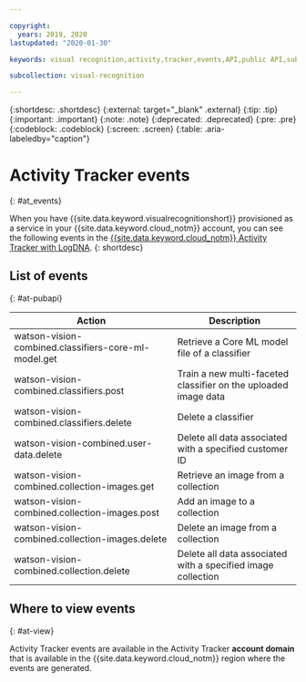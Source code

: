 ```yaml
---

copyright:
  years: 2019, 2020
lastupdated: "2020-01-30"

keywords: visual recognition,activity,tracker,events,API,public API,subscription,binding

subcollection: visual-recognition

---
```


{:shortdesc: .shortdesc}
{:external: target="_blank" .external}
{:tip: .tip}
{:important: .important}
{:note: .note}
{:deprecated: .deprecated}
{:pre: .pre}
{:codeblock: .codeblock}
{:screen: .screen}
{:table: .aria-labeledby="caption"}

# Activity Tracker events
{: #at_events}

When you have {{site.data.keyword.visualrecognitionshort}} provisioned as a service in your {{site.data.keyword.cloud_notm}} account, you can see the following events in the [{{site.data.keyword.cloud_notm}} Activity Tracker with LogDNA](/docs/Activity-Tracker-with-LogDNA?topic=logdnaat-getting-started).
{: shortdesc}

## List of events
{: #at-pubapi}

| Action | Description |
| -- | -- |
| watson-vision-combined.classifiers-core-ml-model.get | Retrieve a Core ML model file of a classifier |
| watson-vision-combined.classifiers.post | Train a new multi-faceted classifier on the uploaded image data |
| watson-vision-combined.classifiers.delete | Delete a classifier |
| watson-vision-combined.user-data.delete | Delete all data associated with a specified customer ID |
| watson-vision-combined.collection-images.get | Retrieve an image from a collection |
| watson-vision-combined.collection-images.post | Add an image to a collection |
| watson-vision-combined.collection-images.delete | Delete an image from a collection |
| watson-vision-combined.collection.delete | Delete all data associated with a specified image collection |

## Where to view events
{: #at-view}

Activity Tracker events are available in the Activity Tracker **account domain** that is available in the {{site.data.keyword.cloud_notm}} region where the events are generated.
